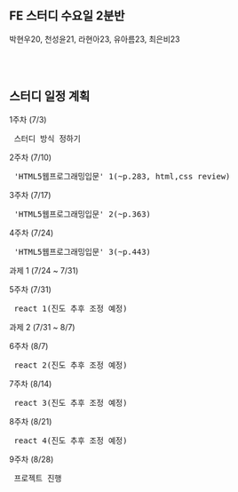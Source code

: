 ## FE 스터디 수요일 2분반
박현우20, 천성윤21, 라현아23, 유아름23, 최은비23


<br><br>

## 스터디 일정 계획
1주차 (7/3)
<pre> 스터디 방식 정하기 </pre>

2주차 (7/10)
<pre> 'HTML5웹프로그래밍입문' 1(~p.283, html,css review) </pre>

3주차 (7/17)
<pre> 'HTML5웹프로그래밍입문' 2(~p.363) </pre>

4주차 (7/24)
<pre> 'HTML5웹프로그래밍입문' 3(~p.443) </pre>

과제 1 (7/24 ~ 7/31)

5주차 (7/31)
<pre> react 1(진도 추후 조정 예정) </pre>

과제 2 (7/31 ~ 8/7)

6주차 (8/7)
<pre> react 2(진도 추후 조정 예정) </pre>

7주차 (8/14)
<pre> react 3(진도 추후 조정 예정) </pre>

8주차 (8/21)
<pre> react 4(진도 추후 조정 예정) </pre>

9주차 (8/28)
<pre> 프로젝트 진행 </pre>

